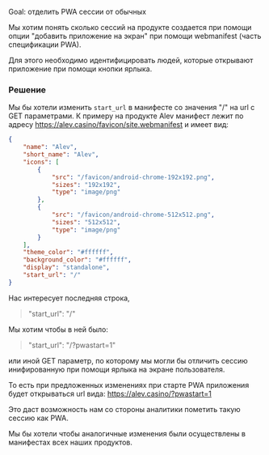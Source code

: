 Goal: отделить PWA сессии от обычных

Мы хотим понять сколько сессий на продукте создается при помощи опции "добавить приложение на экран" при помощи webmanifest (часть спецификации PWA).

Для этого необходимо идентифицировать людей, которые открывают приложение при помощи кнопки ярлыка.

### Решение
Мы бы хотели изменить `start_url` в манифесте со значения "/" на url с GET параметрами.
К примеру на продукте Alev манифест лежит по адресу https://alev.casino/favicon/site.webmanifest и имеет вид:
```json
{
    "name": "Alev",
    "short_name": "Alev",
    "icons": [
        {
            "src": "/favicon/android-chrome-192x192.png",
            "sizes": "192x192",
            "type": "image/png"
        },
        {
            "src": "/favicon/android-chrome-512x512.png",
            "sizes": "512x512",
            "type": "image/png"
        }
    ],
    "theme_color": "#ffffff",
    "background_color": "#ffffff",
    "display": "standalone",
    "start_url": "/"
}
```
Нас интересует последняя строка, 
>  "start_url": "/"

Мы хотим чтобы в ней было:
>  "start_url": "/?pwastart=1"

или иной GET параметр, по которому мы могли бы отличить сессию инифированную при помощи ярлыка на экране пользователя.

То есть при предложенных изменениях при старте PWA приложения будет открываться url вида: https://alev.casino/?pwastart=1 

Это даст возможность нам со стороны аналитики пометить такую сессию как PWA.

Мы бы хотели чтобы аналогичные изменения были осуществлены в манифестах всех наших продуктов.